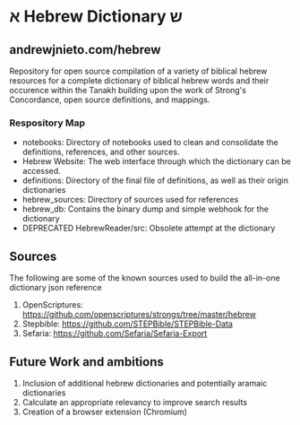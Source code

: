 # א Hebrew Dictionary ש

## andrewjnieto.com/hebrew

Repository for open source compilation of a variety of biblical hebrew resources for a complete dictionary of biblical hebrew words and their occurence within the Tanakh building upon the work of Strong's Concordance, open source definitions, and mappings.

### Respository Map
- notebooks: Directory of notebooks used to clean and consolidate the definitions, references, and other sources.
- Hebrew Website: The web interface through which the dictionary can be accessed.
- definitions: Directory of the final file of definitions, as well as their origin dictionaries
- hebrew_sources: Directory of sources used for references
- hebrew_db: Contains the binary dump and simple webhook for the dictionary
- DEPRECATED HebrewReader/src: Obsolete attempt at the dictionary

## Sources
The following are some of the known sources used to build the all-in-one dictionary json reference
1. OpenScriptures: https://github.com/openscriptures/strongs/tree/master/hebrew
2. Stepbible: https://github.com/STEPBible/STEPBible-Data
3. Sefaria: https://github.com/Sefaria/Sefaria-Export

## Future Work and ambitions
1. Inclusion of additional hebrew dictionaries and potentially aramaic dictionaries
2. Calculate an appropriate relevancy to improve search results
3. Creation of a browser extension (Chromium)
